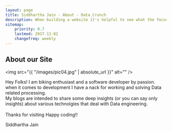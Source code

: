 ```yaml
---
layout: page
title: Siddhartha Jain - About - Data_Crunch
description: When building a website it's helpful to see what the focus of your site is. This page is an example of how to show a website's focus.
sitemap:
    priority: 0.7
    lastmod: 2017-11-02
    changefreq: weekly
---
```

## About our Site

<span class="image left"><img src="{{ "/images/pic04.jpg" | absolute_url }}" alt="" /></span>

Hey Folks! I am biking enthusiast and a software developer by passion. when it comes to development I have a nack for working and solving Data related processing. <br> My blogs are intended to share some deep insights (or you can say only insights) about various technolgies that deal with Data engineering.
<br><br>
Thanks for visiting
Happy coding!!

Siddhartha Jain
